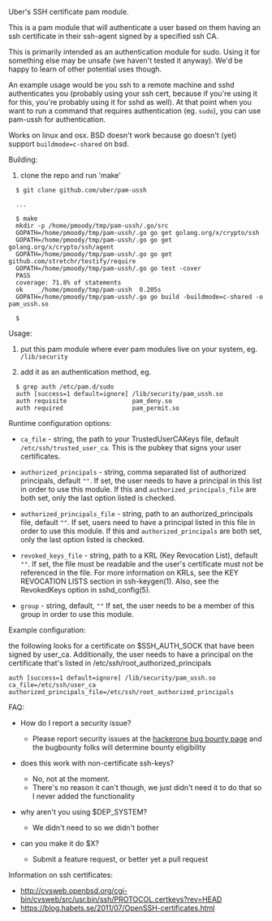 Uber's SSH certificate pam module.

This is a pam module that will authenticate a user based on them having an ssh certificate in
their ssh-agent signed by a specified ssh CA. 

This is primarily intended as an authentication module for sudo. Using it for something else 
may be unsafe (we haven't tested it anyway). We'd be happy to learn of other potential uses though.

An example usage would be you ssh to a remote machine and sshd authenticates you (probably 
using your ssh cert, because if you're using it for this, you're probably using it for sshd 
as well). At that point when you want to run a command that requires authentication (eg. 
`sudo`), you can use pam-ussh for authentication.

Works on linux and osx. BSD doesn't work because go doesn't (yet) support `buildmode=c-shared`
on bsd.

Building:

1. clone the repo and run 'make'
```
  $ git clone github.com/uber/pam-ussh

  ...

  $ make
  mkdir -p /home/pmoody/tmp/pam-ussh/.go/src
  GOPATH=/home/pmoody/tmp/pam-ussh/.go go get golang.org/x/crypto/ssh
  GOPATH=/home/pmoody/tmp/pam-ussh/.go go get golang.org/x/crypto/ssh/agent
  GOPATH=/home/pmoody/tmp/pam-ussh/.go go get github.com/stretchr/testify/require
  GOPATH=/home/pmoody/tmp/pam-ussh/.go go test -cover
  PASS
  coverage: 71.8% of statements
  ok  	_/home/pmoody/tmp/pam-ussh	0.205s
  GOPATH=/home/pmoody/tmp/pam-ussh/.go go build -buildmode=c-shared -o pam_ussh.so

  $
```

Usage:

1. put this pam module where ever pam modules live on your system, eg. `/lib/security`

2. add it as an authentication method, eg.

```
  $ grep auth /etc/pam.d/sudo
  auth [success=1 default=ignore] /lib/security/pam_ussh.so
  auth requisite                  pam_deny.so
  auth required                   pam_permit.so
```

Runtime configuration options:
* `ca_file` - string, the path to your TrustedUserCAKeys file, default `/etc/ssh/trusted_user_ca`.
  This is the pubkey that signs your user certificates.

* `authorized_principals` - string, comma separated list of authorized principals, default `""`.
  If set, the user needs to have a principal in this list in order to use this module. If
  this and `authorized_principals_file` are both set, only the last option listed is checked.

* `authorized_principals_file` - string, path to an authorized_principals file, default `""`.
  If set, users need to have a principal listed in this file in order to use this module.
  If this and `authorized_principals` are both set, only the last option listed is checked.

* `revoked_keys_file` - string, path to a KRL (Key Revocation List), default `""`.
  If set, the file must be readable and the user's certificate must not be referenced in the file.
  For more information on KRLs, see the KEY REVOCATION LISTS section in ssh-keygen(1). Also, see
  the RevokedKeys option in sshd_config(5).

* `group` - string, default, `""`
  If set, the user needs to be a member of this group in order to use this module.


Example configuration:

the following looks for a certificate on $SSH_AUTH_SOCK that have been signed by user_ca. Additionally,
the user needs to have a principal on the certificate that's listed in /etc/ssh/root_authorized_principals

```
auth [success=1 default=ignore] /lib/security/pam_ussh.so ca_file=/etc/ssh/user_ca authorized_principals_file=/etc/ssh/root_authorized_principals
```

FAQ:

* How do I report a security issue?
  - Please report security issues at the [hackerone bug bounty page](https://hackerone.com/uber) and the bugbounty folks will determine bounty eligibility

* does this work with non-certificate ssh-keys?
  - No, not at the moment. 
  - There's no reason it can't though, we just didn't need it to do that so I never added the functionality

* why aren't you using $DEP_SYSTEM?
  - We didn't need to so we didn't bother

* can you make it do $X?
  - Submit a feature request, or better yet a pull request


Information on ssh certificates:
* http://cvsweb.openbsd.org/cgi-bin/cvsweb/src/usr.bin/ssh/PROTOCOL.certkeys?rev=HEAD
* https://blog.habets.se/2011/07/OpenSSH-certificates.html
